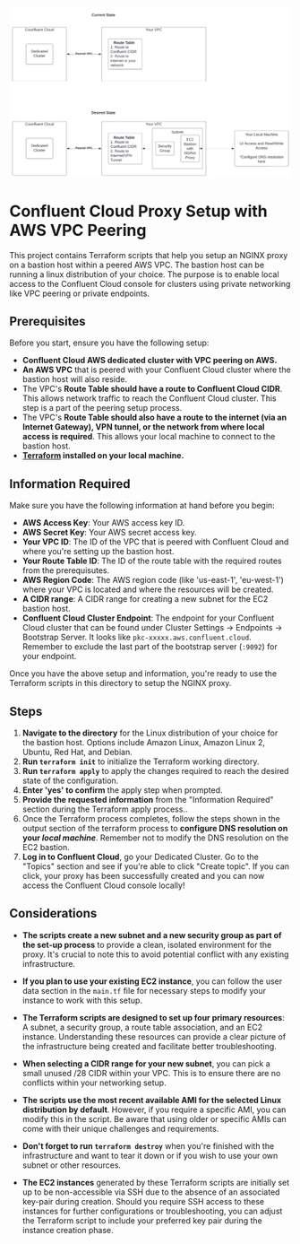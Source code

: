 ![Accessing Confluent Cloud console with VPC Peering on AWS](https://github.com/jshashwat93/confluent-cloud-proxy/blob/main/assets/aws-vpc-peering.png)

# Confluent Cloud Proxy Setup with AWS VPC Peering

This project contains Terraform scripts that help you setup an NGINX proxy on a bastion host within a peered AWS VPC. The bastion host can be running a linux distribution of your choice. The purpose is to enable local access to the Confluent Cloud console for clusters using private networking like VPC peering or private endpoints.

## **Prerequisites**

Before you start, ensure you have the following setup:

- **Confluent Cloud AWS dedicated cluster with VPC peering on AWS.**
- **An AWS VPC** that is peered with your Confluent Cloud cluster where the bastion host will also reside.
- The VPC's **Route Table should have a route to Confluent Cloud CIDR**. This allows network traffic to reach the Confluent Cloud cluster. This step is a part of the peering setup process.
- The VPC's **Route Table should also have a route to the internet (via an Internet Gateway), VPN tunnel, or the network from where local access is required**. This allows your local machine to connect to the bastion host.
- **[Terraform](https://www.terraform.io/downloads.html) installed on your local machine.**

## **Information Required**

Make sure you have the following information at hand before you begin:

- **AWS Access Key**: Your AWS access key ID.
- **AWS Secret Key**: Your AWS secret access key.
- **Your VPC ID**: The ID of the VPC that is peered with Confluent Cloud and where you're setting up the bastion host.
- **Your Route Table ID**: The ID of the route table with the required routes from the prerequisutes.
- **AWS Region Code**: The AWS region code (like 'us-east-1', 'eu-west-1') where your VPC is located and where the resources will be created.
- **A CIDR range**: A CIDR range for creating a new subnet for the EC2 bastion host.
- **Confluent Cloud Cluster Endpoint**: The endpoint for your Confluent Cloud cluster that can be found under Cluster Settings -> Endpoints -> Bootstrap Server. It looks like `pkc-xxxxx.aws.confluent.cloud`. Remember to exclude the last part of the bootstrap server (`:9092`) for your endpoint.


Once you have the above setup and information, you're ready to use the Terraform scripts in this directory to setup the NGINX proxy.

## **Steps**

1. **Navigate to the directory** for the Linux distribution of your choice for the bastion host. Options include Amazon Linux, Amazon Linux 2, Ubuntu, Red Hat, and Debian.
2. **Run `terraform init`** to initialize the Terraform working directory.
3. **Run `terraform apply`** to apply the changes required to reach the desired state of the configuration.
4. **Enter 'yes' to confirm** the apply step when prompted.
5. **Provide the requested information** from the "Information Required" section during the Terraform apply process..
6. Once the Terraform process completes, follow the steps shown in the output section of the terraform process to **configure DNS resolution on your *local machine***. Remember not to modify the DNS resolution on the EC2 bastion.
7. **Log in to Confluent Cloud**, go your Dedicated Cluster. Go to the "Topics" section and see if you're able to click "Create topic".
If you can click, your proxy has been successfully created and you can now access the Confluent Cloud console locally!

## **Considerations**

- **The scripts create a new subnet and a new security group as part of the set-up process** to provide a clean, isolated environment for the proxy. It's crucial to note this to avoid potential conflict with any existing infrastructure.

- **If you plan to use your existing EC2 instance**, you can follow the user data section in the `main.tf` file for necessary steps to modify your instance to work with this setup.

- **The Terraform scripts are designed to set up four primary resources**: A subnet, a security group, a route table association, and an EC2 instance. Understanding these resources can provide a clear picture of the infrastructure being created and facilitate better troubleshooting.

- **When selecting a CIDR range for your new subnet**, you can pick a small unused /28 CIDR within your VPC. This is to ensure there are no conflicts within your networking setup.

- **The scripts use the most recent available AMI for the selected Linux distribution by default**. However, if you require a specific AMI, you can modify this in the script. Be aware that using older or specific AMIs can come with their unique challenges and requirements.

- **Don't forget to run `terraform destroy`** when you're finished with the infrastructure and want to tear it down or if you wish to use your own subnet or other resources.

- **The EC2 instances** generated by these Terraform scripts are initially set up to be non-accessible via SSH due to the absence of an associated key-pair during creation. Should you require SSH access to these instances for further configurations or troubleshooting, you can adjust the Terraform script to include your preferred key pair during the instance creation phase.